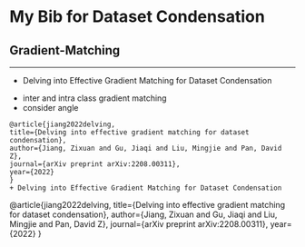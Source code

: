# My Bib for Dataset Condensation

## Gradient-Matching
***
+ Delving into Effective Gradient Matching for Dataset Condensation
- inter and intra class gradient matching
- consider angle 
```
@article{jiang2022delving,
title={Delving into effective gradient matching for dataset condensation},
author={Jiang, Zixuan and Gu, Jiaqi and Liu, Mingjie and Pan, David Z},
journal={arXiv preprint arXiv:2208.00311},
year={2022}
}
+ Delving into Effective Gradient Matching for Dataset Condensation
```
@article{jiang2022delving,
title={Delving into effective gradient matching for dataset condensation},
author={Jiang, Zixuan and Gu, Jiaqi and Liu, Mingjie and Pan, David Z},
journal={arXiv preprint arXiv:2208.00311},
year={2022}
}
